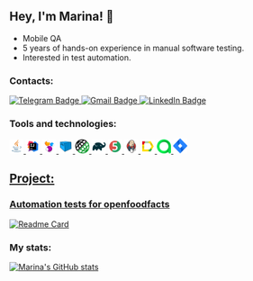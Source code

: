 ## Hey, I'm Marina! 👋


- Mobile QA
- 5 years of hands-on experience in manual software testing.
- Interested in test automation.

### Contacts:

  <a href="https://t.me/marinka_k">
    <img src="https://img.shields.io/badge/Telegram-blue?style=for-the-badge&logo=telegram&logoColor=white" alt="Telegram Badge"/>
  </a>
  
   <a href="mailto:marinkamandarinka5@gmail.com">
    <img src="https://img.shields.io/badge/Gmail-red?style=for-the-badge&logo=gmail&logoColor=white" alt="Gmail Badge"/>
  </a>

  <a href="https://www.linkedin.com/in/marina-konovalchik-a4b532101">
    <img src="https://img.shields.io/badge/LinkedIn-blue?style=for-the-badge&logo=linkedin&logoColor=white" alt="LinkedIn Badge">
  </a>


### Tools and technologies:

<p align="left">

<a href="https://www.java.com/"><img width="5%" title="Java" src="media/Java.svg">
<a href="https://www.jetbrains.com/idea/"><img width="5%" title="Intelij_IDEA" src="media/Intelij_IDEA.svg">
<a href="https://www.selenide.org/"><img width="5%" title="Selenide" src="media/Selenide.svg">
<a href="https://www.aerokube.com/selenoid/"><img width="5%" title="Selenoid" src="media/Selenoid.svg">
<a href="https://rest-assured.io/"><img width="5%" title="Jira" src="media/rest_assured.png">
<a href="https://www.gradle.org/"><img width="5%" title="Gradle" src="media/Gradle.svg">
<a href="https://www.junit.org/junit5/"><img width="5%" title="Junit5" src="media/JUnit5.svg">
<a href="https://www.jenkins.io/"><img width="5%" title="Jenkins" src="media/Jenkins.svg">
<a href="https://github.com/allure-framework"><img width="5%" title="Allure Report" src="media/Allure_Report.svg">
<a href="https://qameta.io/"><img width="5%" title="Allure TestOps" src="media/AllureTestOps.svg">
<a href="https://www.atlassian.com/software/jira"><img width="5%" title="Jira" src="media/Jira.svg">
</p>

## Project:

### Automation tests for [openfoodfacts](https://world.openfoodfacts.org/)

[![Readme Card](https://github-readme-stats.vercel.app/api/pin/?username=ma-lyna&repo=automationTestsProject
)](https://github.com/ma-lyna/automationTestsProject)

### My stats:
[![Marina's GitHub stats](https://github-readme-stats.vercel.app/api?username=ma-lyna)](https://github.com/ma-lyna/github-readme-stats)


